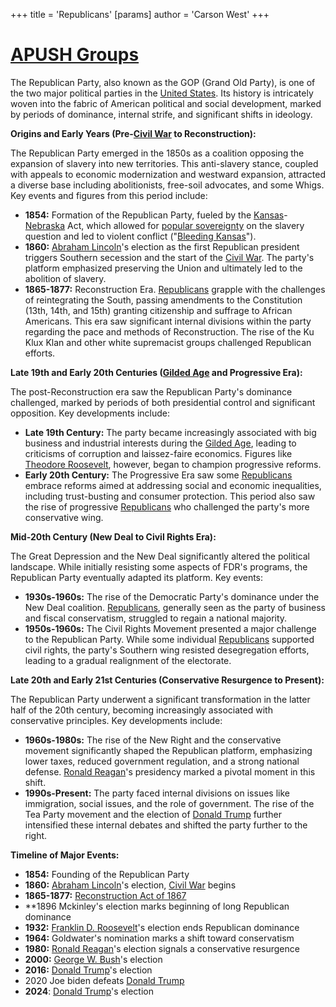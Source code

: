 +++
 title = 'Republicans'
[params]
	author = 'Carson West'
+++

# [APUSH Groups](./../apush-groups/)

The Republican Party, also known as the GOP (Grand Old Party), is one of the two major political parties in the [United States](./../united-states/).  Its history is intricately woven into the fabric of American political and social development, marked by periods of dominance, internal strife, and significant shifts in ideology.

**Origins and Early Years (Pre-[Civil War](./../civil-war/) to Reconstruction):**

The Republican Party emerged in the 1850s as a coalition opposing the expansion of slavery into new territories.  This anti-slavery stance, coupled with appeals to economic modernization and westward expansion, attracted a diverse base including abolitionists, free-soil advocates, and some Whigs.  Key events and figures from this period include:

* **1854:** Formation of the Republican Party, fueled by the [Kansas](./../kansas/)-[Nebraska](./../nebraska/) Act, which allowed for [popular sovereignty](./../popular-sovereignty/) on the slavery question and led to violent conflict ("[Bleeding Kansas](./../bleeding-kansas/)").
* **1860:** [Abraham Lincoln](./../abraham-lincoln/)'s election as the first Republican president triggers Southern secession and the start of the [Civil War](./../civil-war/).  The party's platform emphasized preserving the Union and ultimately led to the abolition of slavery.
* **1865-1877:** Reconstruction Era.  [Republicans](./../republicans/) grapple with the challenges of reintegrating the South, passing amendments to the Constitution (13th, 14th, and 15th) granting citizenship and suffrage to African Americans. This era saw significant internal divisions within the party regarding the pace and methods of Reconstruction.  The rise of the Ku Klux Klan and other white supremacist groups challenged Republican efforts.

**Late 19th and Early 20th Centuries ([Gilded Age](./../gilded-age/) and Progressive Era):**

The post-Reconstruction era saw the Republican Party's dominance challenged, marked by periods of both presidential control and significant opposition.  Key developments include:

* **Late 19th Century:** The party became increasingly associated with big business and industrial interests during the [Gilded Age](./../gilded-age/), leading to criticisms of corruption and laissez-faire economics.  Figures like [Theodore Roosevelt](./../theodore-roosevelt/), however, began to champion progressive reforms.
* **Early 20th Century:** The Progressive Era saw some [Republicans](./../republicans/) embrace reforms aimed at addressing social and economic inequalities, including trust-busting and consumer protection.  This period also saw the rise of progressive [Republicans](./../republicans/) who challenged the party's more conservative wing.

**Mid-20th Century (New Deal to Civil Rights Era):**

The Great Depression and the New Deal significantly altered the political landscape.  While initially resisting some aspects of FDR's programs, the Republican Party eventually adapted its platform.  Key events:

* **1930s-1960s:** The rise of the Democratic Party's dominance under the New Deal coalition. [Republicans](./../republicans/), generally seen as the party of business and fiscal conservatism, struggled to regain a national majority.
* **1950s-1960s:**  The Civil Rights Movement presented a major challenge to the Republican Party. While some individual [Republicans](./../republicans/) supported civil rights, the party's Southern wing resisted desegregation efforts, leading to a gradual realignment of the electorate.

**Late 20th and Early 21st Centuries (Conservative Resurgence to Present):**

The Republican Party underwent a significant transformation in the latter half of the 20th century, becoming increasingly associated with conservative principles.  Key developments include:

* **1960s-1980s:** The rise of the New Right and the conservative movement significantly shaped the Republican platform, emphasizing lower taxes, reduced government regulation, and a strong national defense.  [Ronald Reagan](./../ronald-reagan/)'s presidency marked a pivotal moment in this shift.
* **1990s-Present:**  The party faced internal divisions on issues like immigration, social issues, and the role of government.  The rise of the Tea Party movement and the election of [Donald Trump](./../donald-trump/) further intensified these internal debates and shifted the party further to the right.

**Timeline of Major Events:**

* **1854:** Founding of the Republican Party
* **1860:** [Abraham Lincoln](./../abraham-lincoln/)'s election, [Civil War](./../civil-war/) begins
* **1865-1877:** [Reconstruction Act of 1867](./../reconstruction-act-of-1867/)
* **1896 Mckinley's election marks beginning of long Republican dominance
* **1932:** [Franklin D. Roosevelt](./../franklin-d.-roosevelt/)'s election ends Republican dominance
* **1964:** Goldwater's nomination marks a shift toward conservatism
* **1980:** [Ronald Reagan](./../ronald-reagan/)'s election signals a conservative resurgence
* **2000:** [George W. Bush](./../george-w.-bush/)'s election
* **2016:** [Donald Trump](./../donald-trump/)'s election
* 2020 Joe biden defeats [Donald Trump](./../donald-trump/)
* **2024**: [Donald Trump](./../donald-trump/)'s election


